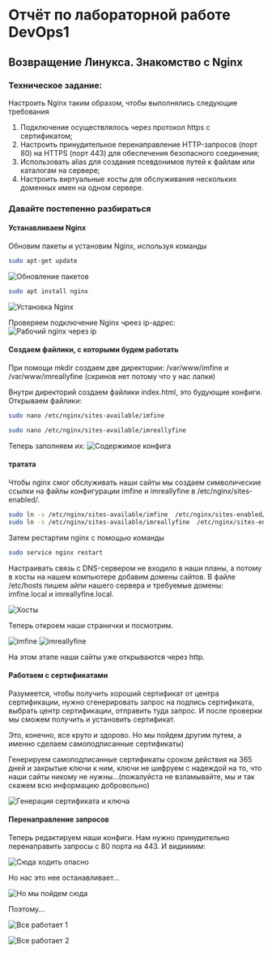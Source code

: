 # Отчёт по лабораторной работе DevOps1

## Возвращение Линукса. Знакомство с Nginx

### Техническое задание:
Настроить Nginx таким образом, чтобы выполнялись следующие требования
1. Подключение осуществлялось через протокол https с сертификатом;
2. Настроить принудительное перенаправление HTTP-запросов (порт 80) на HTTPS (порт 443) для обеспечения безопасного соединения;
3. Использовать alias для создания псевдонимов путей к файлам или каталогам на сервере;
4. Настроить виртуальные хосты для обслуживания нескольких доменных имен на одном сервере.

### Давайте постепенно разбираться

#### Устанавливаем Nginx
Обновим пакеты и установим Nginx, используя команды
```bash
sudo apt-get update
```
![Обновление пакетов](https://github.com/paltovkletku/babaiki_devops_clouds/blob/main/DevOps/Lab1/apt-get.jpg)

```bash
sudo apt install nginx
```
![Установка Nginx](https://github.com/paltovkletku/babaiki_devops_clouds/blob/main/DevOps/Lab1/install%20nginx.jpg)

Проверяем подключение Nginx чреез ip-адрес:
![Рабочий nginx через ip](https://github.com/paltovkletku/babaiki_devops_clouds/blob/main/DevOps/Lab1/welcome.jpg)

#### Создаем файлики, с которыми будем работать

При помощи mkdir создаем две директории: /var/www/imfine и /var/www/imreallyfine (скринов нет потому что у нас лапки)

Внутри директорий создаем файлики index.html, это будующие конфиги.
Открываем файлики:
```bash
sudo nano /etc/nginx/sites-available/imfine
```
```bash
sudo nano /etc/nginx/sites-available/imreallyfine
```
Теперь заполняем их:
![Содержимое конфига](https://github.com/paltovkletku/babaiki_devops_clouds/blob/main/DevOps/Lab1/configs%201.png)

#### тратата

Чтобы nginx смог обслуживать наши сайты мы создаем символические ссылки на файлы конфигурации imfine и imreallyfine в /etc/nginx/sites-enabled/.
```bash
sudo ln -s /etc/nginx/sites-available/imfine  /etc/nginx/sites-enabled/
sudo ln -s /etc/nginx/sites-available/imreallyfine  /etc/nginx/sites-enabled/
```

Затем рестартим nginx с помощью команды
```bash
sudo service nginx restart
```

Настраивать связь с DNS-сервером не входило в наши планы, а потому в хосты на нашем компьютере добавим домены сайтов. В файле /etc/hosts пишем айпи нашего сервера и требуемые домены: imfine.local и imreallyfine.local.

![Хосты](https://github.com/paltovkletku/babaiki_devops_clouds/blob/main/DevOps/Lab1/hosts.png)

Теперь откроем наши странички и посмотрим.

![imfine](https://github.com/paltovkletku/babaiki_devops_clouds/blob/main/DevOps/Lab1/imfine%20http.jpg)
![imreallyfine](https://github.com/paltovkletku/babaiki_devops_clouds/blob/main/DevOps/Lab1/imreallyfine%20http.jpg)

На этом этапе наши сайты уже открываются через http.

#### Работаем с сертификатами

Разумеется, чтобы получить хороший сертификат от центра сертификации, нужно сгенерировать запрос на подпись сертификата, выбрать центр сертификации, отправить туда запрос. И после проверки мы сможем получить и установить сертификат.

Это, конечно, все круто и здорово. Но мы пойдем другим путем, а именно сделаем самоподписанные сертификаты)

Генерируем самоподписанные сертификаты сроком действия на 365 дней и закрытые ключи к ним, ключи не шифруем с надеждой на то, что наши сайты никому не нужны...(пожалуйста не взламывайте, мы и так скажем всю информацию добровольно)

![Генерация сертификата и ключа](https://github.com/paltovkletku/babaiki_devops_clouds/blob/main/DevOps/Lab1/certificates%20and%20keys.jpg)

#### Перенаправление запросов

Теперь редактируем наши конфиги. Нам нужно принудительно перенаправить запросы с 80 порта на 443. И видиииим:

![Сюда ходить опасно](https://github.com/paltovkletku/babaiki_devops_clouds/blob/main/DevOps/Lab1/warning.jpg)

Но нас это нее останавливает...

![Но мы пойдем сюда](https://github.com/paltovkletku/babaiki_devops_clouds/blob/main/DevOps/Lab1/not%20stop.jpg)

Поэтому...

![Все работает 1](https://github.com/paltovkletku/babaiki_devops_clouds/blob/main/DevOps/Lab1/https%20working2.jpg)

![Все работает 2](https://github.com/paltovkletku/babaiki_devops_clouds/blob/main/DevOps/Lab1/https%20working1.jpg)
